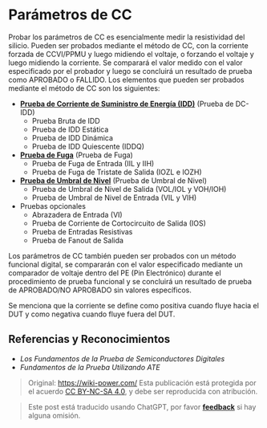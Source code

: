 # Parámetros de CC

Probar los parámetros de CC es esencialmente medir la resistividad del silicio. Pueden ser probados mediante el método de CC, con la corriente forzada de CCVI/PPMU y luego midiendo el voltaje, o forzando el voltaje y luego midiendo la corriente. Se comparará el valor medido con el valor especificado por el probador y luego se concluirá un resultado de prueba como APROBADO o FALLIDO. Los elementos que pueden ser probados mediante el método de CC son los siguientes:

- [**Prueba de Corriente de Suministro de Energía (IDD)**](3) (Prueba de DC-IDD)
  - Prueba Bruta de IDD
  - Prueba de IDD Estática
  - Prueba de IDD Dinámica
  - Prueba de IDD Quiescente (IDDQ)
- [**Prueba de Fuga**](3) (Prueba de Fuga)
  - Prueba de Fuga de Entrada (IIL y IIH)
  - Prueba de Fuga de Tristate de Salida (IOZL e IOZH)
- [**Prueba de Umbral de Nivel**](3) (Prueba de Umbral de Nivel)
  - Prueba de Umbral de Nivel de Salida (VOL/IOL y VOH/IOH)
  - Prueba de Umbral de Nivel de Entrada (VIL y VIH)
- Pruebas opcionales
  - Abrazadera de Entrada (VI)
  - Prueba de Corriente de Cortocircuito de Salida (IOS)
  - Prueba de Entradas Resistivas
  - Prueba de Fanout de Salida

Los parámetros de CC también pueden ser probados con un método funcional digital, se compararán con el valor especificado mediante un comparador de voltaje dentro del PE (Pin Electrónico) durante el procedimiento de prueba funcional y se concluirá un resultado de prueba de APROBADO/NO APROBADO sin valores específicos.

Se menciona que la corriente se define como positiva cuando fluye hacia el DUT y como negativa cuando fluye fuera del DUT.

## Referencias y Reconocimientos

- *Los Fundamentos de la Prueba de Semiconductores Digitales*
- *Fundamentos de la Prueba Utilizando ATE*

> Original: <https://wiki-power.com/>
> Esta publicación está protegida por el acuerdo [CC BY-NC-SA 4.0](https://creativecommons.org/licenses/by/4.0/deed.en), y debe ser reproducida con atribución.

> Este post está traducido usando ChatGPT, por favor [**feedback**](https://github.com/linyuxuanlin/Wiki_MkDocs/issues/new) si hay alguna omisión.